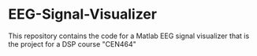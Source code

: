 # EEG-Signal-Visualizer
 This repository contains the code for a Matlab EEG signal visualizer that is the project for a DSP course "CEN464"
